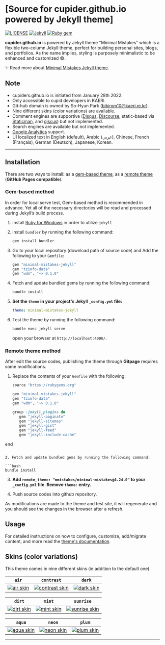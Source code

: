 # [Source for cupider.github.io powered by Jekyll theme]

[![LICENSE](https://img.shields.io/badge/license-MIT-lightgrey.svg)](https://raw.githubusercontent.com/mmistakes/minimal-mistakes/master/LICENSE)
[![Jekyll](https://img.shields.io/badge/jekyll-%3E%3D%203.7-blue.svg)](https://jekyllrb.com/)
[![Ruby gem](https://img.shields.io/gem/v/minimal-mistakes-jekyll.svg)](https://rubygems.org/gems/minimal-mistakes-jekyll)


**cupider.github.io** is powered by Jekyll theme "Minimal Mistakes" which is a flexible two-column Jekyll theme, perfect for building personal sites, blogs, and portfolios. As the name implies, styling is purposely minimalistic to be enhanced and customized :smile:.

:sparkles: Read more about [Minimal Mistakes Jekyll theme](https://mmistakes.github.io/minimal-mistakes/).

## Note

- cupiders.github.io is initiated from January 28th 2022.
- Only accessible to cupid developers in KAERI.
- Git-hub domain is owned by So-Hyun Park (bibirom10@kaeri.re.kr).
- Nine different skins (color variations) are available.
- Comment engines are supportive ([Disqus](https://disqus.com/), [Discourse](https://www.discourse.org/), static-based via [Staticman](https://staticman.net/), and [giscus](https://giscus.app/)) but not implemented.
- Search engines are available but not implemented.
- [Google Analytics](https://www.google.com/analytics/) support.
- UI localized text in English (default), Arabic (عربي), Chinese, French (Français), German (Deutsch), Japanese, Korean.

---

## Installation

There are two ways to install: as a [gem-based theme](https://jekyllrb.com/docs/themes/#understanding-gem-based-themes), as a [remote theme](https://blog.github.com/2017-11-29-use-any-theme-with-github-pages/) (**GitHub Pages compatible**).

### Gem-based method

In order for local serve test, Gem-based method is recommended in advance. Yet all of the necessary directories will be read and processed during Jekyll’s build process.

1. install [Ruby for Windows](https://rubyinstaller.org/downloads/) in order to utilize `jekyll`

2. install `bundler` by running the following command: 

   ```bash
   gem install bundler
   ```

3. Go to your local repository (download path of source code) and Add the following to your `Gemfile`:

   ```ruby
   gem "minimal-mistakes-jekyll"
   gem "tzinfo-data"
   gem "wdm", "~> 0.1.0"
   ```

4. Fetch and update bundled gems by running the following command:

   ```bash
   bundle install
   ```

5. **Set the `theme` in your project's Jekyll `_config.yml` file:**

   ```yaml
   theme: minimal-mistakes-jekyll
   ```

6. Test the theme by running the following command: 

   ```bash
   bundle exec jekyll serve
   ```
   open your browser at `http://localhost:4000/`.


### Remote theme method

After edit the source codes, publishing the theme through **Gitpage** requires some modifications.


1. Replace the contents of your `Gemfile` with the following:

   ```ruby
   source "https://rubygems.org"

   gem "minimal-mistakes-jekyll"
   gem "tzinfo-data"   
   gem "wdm", "~> 0.1.0"

   group :jekyll_plugins do
      gem "jekyll-paginate"
      gem "jekyll-sitemap"
      gem "jekyll-gist"
      gem "jekyll-feed"
      gem "jekyll-include-cache"
  end
   ```

2. Fetch and update bundled gems by running the following command:

   ```bash
   bundle install
   ```

3. **Add `remote_theme: "mmistakes/minimal-mistakes@4.24.0"` to your `_config.yml` file. Remove `theme:` entry.**

4. Push source codes into github repository.

As modifications are made to the theme and test site, it will regenerate and you should see the changes in the browser after a refresh.


## Usage

For detailed instructions on how to configure, customize, add/migrate content, and more read the [theme's documentation](https://mmistakes.github.io/minimal-mistakes/docs/quick-start-guide/).


## Skins (color variations)

This theme comes in nine different skins (in addition to the default one).

| `air` | `contrast` | `dark` |
| --- | --- | --- |
| [![air skin](https://mmistakes.github.io/minimal-mistakes/assets/images/air-skin-archive.png)](https://mmistakes.github.io/minimal-mistakes/assets/images/air-skin-archive-large.png) | [![contrast skin](https://mmistakes.github.io/minimal-mistakes/assets/images/contrast-skin-archive.png)](https://mmistakes.github.io/minimal-mistakes/assets/images/contrast-skin-archive-large.png) | [![dark skin](https://mmistakes.github.io/minimal-mistakes/assets/images/dark-skin-archive.png)](https://mmistakes.github.io/minimal-mistakes/assets/images/dark-skin-archive-large.png) |

| `dirt` | `mint` | `sunrise` |
| --- | --- | --- |
| [![dirt skin](https://mmistakes.github.io/minimal-mistakes/assets/images/dirt-skin-archive.png)](https://mmistakes.github.io/minimal-mistakes/assets/images/dirt-skin-archive-large.png) | [![mint skin](https://mmistakes.github.io/minimal-mistakes/assets/images/mint-skin-archive.png)](https://mmistakes.github.io/minimal-mistakes/assets/images/mint-skin-archive-large.png) | [![sunrise skin](https://mmistakes.github.io/minimal-mistakes/assets/images/sunrise-skin-archive.png)](https://mmistakes.github.io/minimal-mistakes/assets/images/sunrise-skin-archive-large.png) |

| `aqua` | `neon` | `plum` |
| --- | --- | --- |
| [![aqua skin](https://mmistakes.github.io/minimal-mistakes/assets/images/aqua-skin-archive.png)](https://mmistakes.github.io/minimal-mistakes/assets/images/aqua-skin-archive-large.png) | [![neon skin](https://mmistakes.github.io/minimal-mistakes/assets/images/neon-skin-archive.png)](https://mmistakes.github.io/minimal-mistakes/assets/images/neon-skin-archive-large.png) | [![plum skin](https://mmistakes.github.io/minimal-mistakes/assets/images/plum-skin-archive.png)](https://mmistakes.github.io/minimal-mistakes/assets/images/plum-skin-archive-large.png) |

---